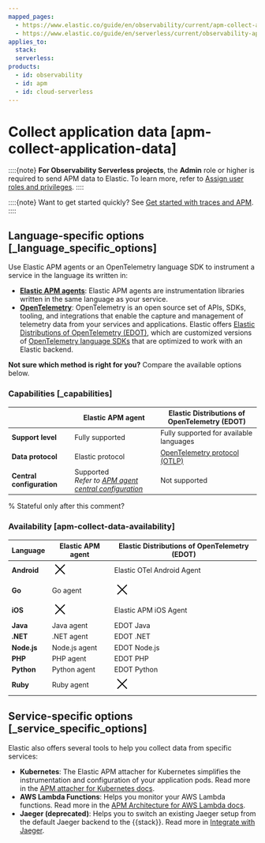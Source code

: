 ```yaml
---
mapped_pages:
  - https://www.elastic.co/guide/en/observability/current/apm-collect-application-data.html
  - https://www.elastic.co/guide/en/serverless/current/observability-apm-send-data-to-elastic.html
applies_to:
  stack:
  serverless:
products:
  - id: observability
  - id: apm
  - id: cloud-serverless
---
```


# Collect application data [apm-collect-application-data]

::::{note}
**For Observability Serverless projects**, the **Admin** role or higher is required to send APM data to Elastic. To learn more, refer to [Assign user roles and privileges](/deploy-manage/users-roles/cloud-organization/user-roles.md#general-assign-user-roles).
::::

::::{note}
Want to get started quickly? See [Get started with traces and APM](/solutions/observability/apm/get-started.md).
::::

## Language-specific options [_language_specific_options]

Use Elastic APM agents or an OpenTelemetry language SDK to instrument a service in the language its written in:

* [**Elastic APM agents**](/solutions/observability/apm/elastic-apm-agents.md): Elastic APM agents are instrumentation libraries written in the same language as your service.
* [**OpenTelemetry**](/solutions/observability/apm/use-opentelemetry-with-apm.md): OpenTelemetry is an open source set of APIs, SDKs, tooling, and integrations that enable the capture and management of telemetry data from your services and applications. Elastic offers [Elastic Distributions of OpenTelemetry (EDOT)](https://elastic.github.io/opentelemetry/edot-sdks/index.html), which are customized versions of [OpenTelemetry language SDKs](https://opentelemetry.io/docs/languages/) that are optimized to work with an Elastic backend.

**Not sure which method is right for you?** Compare the available options below.

### Capabilities [_capabilities]

|  | Elastic APM agent | Elastic Distributions of OpenTelemetry (EDOT) |
| --- | --- | --- |
| **Support level** | Fully supported | Fully supported for available languages |
| **Data protocol** | Elastic protocol | [OpenTelemetry protocol (OTLP)](https://opentelemetry.io/docs/specs/otel/protocol/) |
| **Central configuration** | Supported<br>*Refer to* [*APM agent central configuration*](/solutions/observability/apm/apm-agent-central-configuration.md) | Not supported |

% Stateful only after this comment?

### Availability [apm-collect-data-availability]

| Language | Elastic APM agent | Elastic Distributions of OpenTelemetry (EDOT) |
| --- | --- | --- |
| **Android** | ![Not available](/solutions/images/observability-cross.svg "") | Elastic OTel Android Agent |
| **Go** | Go agent | ![Not available](/solutions/images/observability-cross.svg "") |
| **iOS** | ![Not available](/solutions/images/observability-cross.svg "") | Elastic APM iOS Agent |
| **Java** | Java agent | EDOT Java |
| **.NET** | .NET agent | EDOT .NET |
| **Node.js** | Node.js agent | EDOT Node.js |
| **PHP** | PHP agent | EDOT PHP |
| **Python** | Python agent | EDOT Python |
| **Ruby** | Ruby agent | ![Not available](/solutions/images/observability-cross.svg "") |

## Service-specific options [_service_specific_options]

Elastic also offers several tools to help you collect data from specific services:

* **Kubernetes**: The Elastic APM attacher for Kubernetes simplifies the instrumentation and configuration of your application pods. Read more in the [APM attacher for Kubernetes docs](apm-k8s-attacher://reference/index.md).
* **AWS Lambda Functions**: Helps you monitor your AWS Lambda functions. Read more in the [APM Architecture for AWS Lambda docs](apm-aws-lambda://reference/index.md).
* **Jaeger (deprecated)**: Helps you to switch an existing Jaeger setup from the default Jaeger backend to the {{stack}}. Read more in [Integrate with Jaeger](/solutions/observability/apm/jaeger.md).